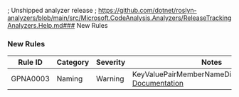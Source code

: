 ﻿; Unshipped analyzer release
; https://github.com/dotnet/roslyn-analyzers/blob/main/src/Microsoft.CodeAnalysis.Analyzers/ReleaseTrackingAnalyzers.Help.md### New Rules
### New Rules

Rule ID | Category | Severity | Notes
--------|----------|----------|-------
GPNA0003 | Naming | Warning | KeyValuePairMemberNameDiagnosticAnalyzer, [Documentation](https://github.com/gpetrou/GP.NamingAnalyzers/tree/main/docs/GPNA0003.md)